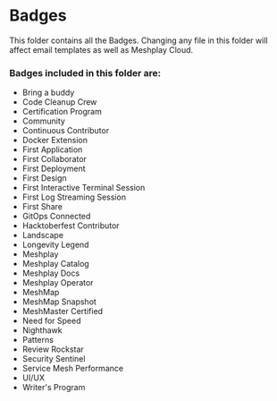 # Badges
This folder contains all the Badges. Changing any file in this folder will affect email templates as well as Meshplay Cloud.

### Badges included in this folder are:
- Bring a buddy
- Code Cleanup Crew
- Certification Program
- Community
- Continuous Contributor
- Docker Extension
- First Application
- First Collaborator
- First Deployment
- First Design
- First Interactive Terminal Session
- First Log Streaming Session
- First Share
- GitOps Connected
- Hacktoberfest Contributor
- Landscape
- Longevity Legend
- Meshplay
- Meshplay Catalog
- Meshplay Docs
- Meshplay Operator
- MeshMap
- MeshMap Snapshot
- MeshMaster Certified
- Need for Speed
- Nighthawk
- Patterns
- Review Rockstar
- Security Sentinel
- Service Mesh Performance
- UI/UX
- Writer's Program